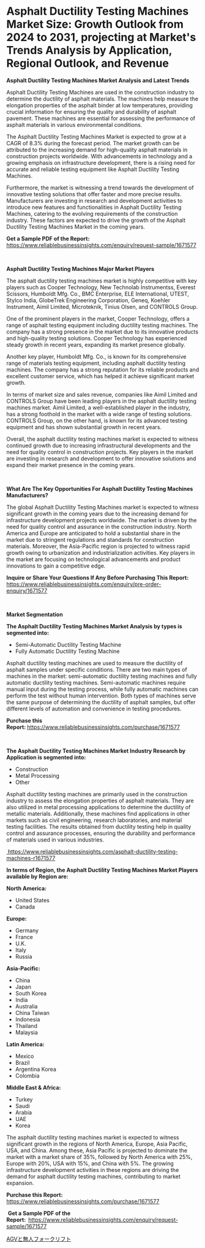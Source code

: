 <p><h1>Asphalt Ductility Testing Machines Market Size: Growth Outlook from 2024 to 2031, projecting at Market's Trends Analysis by Application, Regional Outlook, and Revenue</h1></p><p><strong>Asphalt Ductility Testing Machines Market Analysis and Latest Trends</strong></p>
<p><p>Asphalt Ductility Testing Machines are used in the construction industry to determine the ductility of asphalt materials. The machines help measure the elongation properties of the asphalt binder at low temperatures, providing crucial information for ensuring the quality and durability of asphalt pavement. These machines are essential for assessing the performance of asphalt materials in various environmental conditions.</p><p>The Asphalt Ductility Testing Machines Market is expected to grow at a CAGR of 8.3% during the forecast period. The market growth can be attributed to the increasing demand for high-quality asphalt materials in construction projects worldwide. With advancements in technology and a growing emphasis on infrastructure development, there is a rising need for accurate and reliable testing equipment like Asphalt Ductility Testing Machines. </p><p>Furthermore, the market is witnessing a trend towards the development of innovative testing solutions that offer faster and more precise results. Manufacturers are investing in research and development activities to introduce new features and functionalities in Asphalt Ductility Testing Machines, catering to the evolving requirements of the construction industry. These factors are expected to drive the growth of the Asphalt Ductility Testing Machines Market in the coming years.</p></p>
<p><strong>Get a Sample PDF of the Report:&nbsp;</strong> <a href="https://www.reliablebusinessinsights.com/enquiry/request-sample/1671577">https://www.reliablebusinessinsights.com/enquiry/request-sample/1671577</a></p>
<p>&nbsp;</p>
<p><strong>Asphalt Ductility Testing Machines Major Market Players</strong></p>
<p><p>The asphalt ductility testing machines market is highly competitive with key players such as Cooper Technology, New Technolab Instrumentss, Everest Scissors, Humboldt Mfg. Co., BMC Enterprise, ELE International, UTEST, Stylco India, GlobeTrek Engineering Corporation, Geneq, Koehler Instrument, Aimil Limited, Microteknik, Tinius Olsen, and CONTROLS Group.</p><p>One of the prominent players in the market, Cooper Technology, offers a range of asphalt testing equipment including ductility testing machines. The company has a strong presence in the market due to its innovative products and high-quality testing solutions. Cooper Technology has experienced steady growth in recent years, expanding its market presence globally.</p><p>Another key player, Humboldt Mfg. Co., is known for its comprehensive range of materials testing equipment, including asphalt ductility testing machines. The company has a strong reputation for its reliable products and excellent customer service, which has helped it achieve significant market growth.</p><p>In terms of market size and sales revenue, companies like Aimil Limited and CONTROLS Group have been leading players in the asphalt ductility testing machines market. Aimil Limited, a well-established player in the industry, has a strong foothold in the market with a wide range of testing solutions. CONTROLS Group, on the other hand, is known for its advanced testing equipment and has shown substantial growth in recent years.</p><p>Overall, the asphalt ductility testing machines market is expected to witness continued growth due to increasing infrastructural developments and the need for quality control in construction projects. Key players in the market are investing in research and development to offer innovative solutions and expand their market presence in the coming years.</p></p>
<p>&nbsp;</p>
<p><strong>What Are The Key Opportunities For Asphalt Ductility Testing Machines Manufacturers?</strong></p>
<p><p>The global Asphalt Ductility Testing Machines market is expected to witness significant growth in the coming years due to the increasing demand for infrastructure development projects worldwide. The market is driven by the need for quality control and assurance in the construction industry. North America and Europe are anticipated to hold a substantial share in the market due to stringent regulations and standards for construction materials. Moreover, the Asia-Pacific region is projected to witness rapid growth owing to urbanization and industrialization activities. Key players in the market are focusing on technological advancements and product innovations to gain a competitive edge.</p></p>
<p><strong>Inquire or Share Your Questions If Any Before Purchasing This Report:</strong> <a href="https://www.reliablebusinessinsights.com/enquiry/pre-order-enquiry/1671577">https://www.reliablebusinessinsights.com/enquiry/pre-order-enquiry/1671577</a></p>
<p>&nbsp;</p>
<p><strong>Market Segmentation</strong></p>
<p><strong>The Asphalt Ductility Testing Machines Market Analysis by types is segmented into:</strong></p>
<p><ul><li>Semi-Automatic Ductility Testing Machine</li><li>Fully Automatic Ductility Testing Machine</li></ul></p>
<p><p>Asphalt ductility testing machines are used to measure the ductility of asphalt samples under specific conditions. There are two main types of machines in the market: semi-automatic ductility testing machines and fully automatic ductility testing machines. Semi-automatic machines require manual input during the testing process, while fully automatic machines can perform the test without human intervention. Both types of machines serve the same purpose of determining the ductility of asphalt samples, but offer different levels of automation and convenience in testing procedures.</p></p>
<p><strong>Purchase this Report:&nbsp;</strong><a href="https://www.reliablebusinessinsights.com/purchase/1671577">https://www.reliablebusinessinsights.com/purchase/1671577</a></p>
<p>&nbsp;</p>
<p><strong>The Asphalt Ductility Testing Machines Market Industry Research by Application is segmented into:</strong></p>
<p><ul><li>Construction</li><li>Metal Processing</li><li>Other</li></ul></p>
<p><p>Asphalt ductility testing machines are primarily used in the construction industry to assess the elongation properties of asphalt materials. They are also utilized in metal processing applications to determine the ductility of metallic materials. Additionally, these machines find applications in other markets such as civil engineering, research laboratories, and material testing facilities. The results obtained from ductility testing help in quality control and assurance processes, ensuring the durability and performance of materials used in various industries.</p></p>
<p><a href="https://www.reliablebusinessinsights.com/asphalt-ductility-testing-machines-r1671577">&nbsp;https://www.reliablebusinessinsights.com/asphalt-ductility-testing-machines-r1671577</a></p>
<p><strong>In terms of Region, the Asphalt Ductility Testing Machines Market Players available by Region are:</strong></p>
<p>
    <p> <strong> North America: </strong>
        <ul>
            <li>United States</li>
            <li>Canada</li>
        </ul>
        </p> 
    <p> <strong> Europe: </strong>
        <ul>
            <li>Germany</li>
            <li>France</li>
            <li>U.K.</li>
            <li>Italy</li>
            <li>Russia</li>
        </ul>
        </p> 
    <p> <strong> Asia-Pacific: </strong>
        <ul>
            <li>China</li>
            <li>Japan</li>
            <li>South Korea</li>
            <li>India</li>
            <li>Australia</li>
            <li>China Taiwan</li>
            <li>Indonesia</li>
            <li>Thailand</li>
            <li>Malaysia</li>
        </ul>
        </p> 
    <p> <strong> Latin America: </strong>
        <ul>
            <li>Mexico</li>
            <li>Brazil</li>
            <li>Argentina Korea</li>
            <li>Colombia</li>
        </ul>
        </p> 
    <p> <strong> Middle East & Africa: </strong>
        <ul>
            <li>Turkey</li>
            <li>Saudi</li>
            <li>Arabia</li>
            <li>UAE</li>
            <li>Korea</li>
        </ul>
    </p>
    </p>
<p><p>The asphalt ductility testing machines market is expected to witness significant growth in the regions of North America, Europe, Asia Pacific, USA, and China. Among these, Asia Pacific is projected to dominate the market with a market share of 35%, followed by North America with 25%, Europe with 20%, USA with 15%, and China with 5%. The growing infrastructure development activities in these regions are driving the demand for asphalt ductility testing machines, contributing to market expansion.</p></p>
<p><strong>Purchase this Report: </strong><a href="https://www.reliablebusinessinsights.com/purchase/1671577">https://www.reliablebusinessinsights.com/purchase/1671577</a></p>
<p>&nbsp;<strong>Get a Sample PDF of the Report:&nbsp;&nbsp;</strong><a href="https://www.reliablebusinessinsights.com/enquiry/request-sample/1671577">https://www.reliablebusinessinsights.com/enquiry/request-sample/1671577</a></p>
<p><strong></strong></p>
<p><p><a href="https://github.com/leigh4852023/Market-Research-Report-List-1/blob/main/3987333106950.md">AGVと無人フォークリフト</a></p></p>